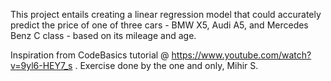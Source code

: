 This project entails creating a linear regression model that could accurately predict the price of one of three cars - BMW X5, Audi A5, and Mercedes Benz C class - based on its mileage and age.



Inspiration from CodeBasics tutorial @ https://www.youtube.com/watch?v=9yl6-HEY7_s . 
Exercise done by the one and only, Mihir S.
